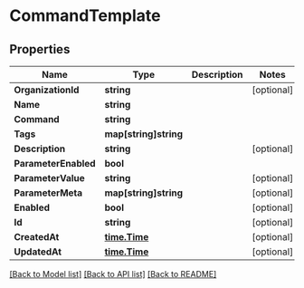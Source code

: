 # CommandTemplate

## Properties

Name | Type | Description | Notes
------------ | ------------- | ------------- | -------------
**OrganizationId** | **string** |  | [optional] 
**Name** | **string** |  | 
**Command** | **string** |  | 
**Tags** | **map[string]string** |  | 
**Description** | **string** |  | [optional] 
**ParameterEnabled** | **bool** |  | 
**ParameterValue** | **string** |  | [optional] 
**ParameterMeta** | **map[string]string** |  | [optional] 
**Enabled** | **bool** |  | [optional] 
**Id** | **string** |  | [optional] 
**CreatedAt** | [**time.Time**](time.Time.md) |  | [optional] 
**UpdatedAt** | [**time.Time**](time.Time.md) |  | [optional] 

[[Back to Model list]](../README.md#documentation-for-models) [[Back to API list]](../README.md#documentation-for-api-endpoints) [[Back to README]](../README.md)



